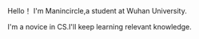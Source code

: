 Hello！ I'm Manincircle,a student at Wuhan University.

I'm a novice in CS.I'll keep learning relevant knowledge.
